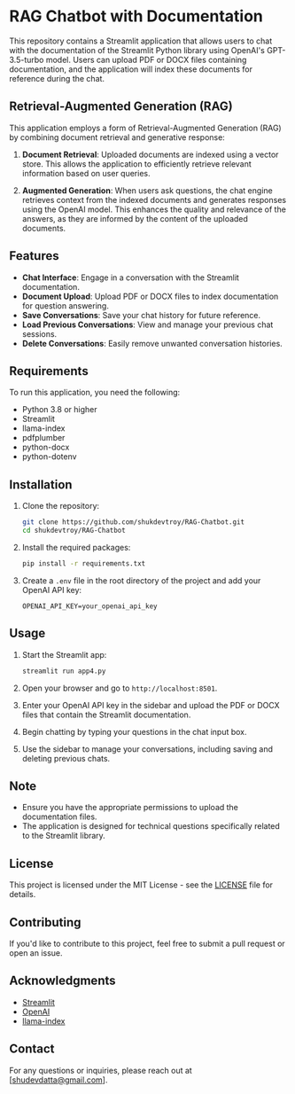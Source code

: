 # RAG Chatbot with Documentation

This repository contains a Streamlit application that allows users to chat with the documentation of the Streamlit Python library using OpenAI's GPT-3.5-turbo model. Users can upload PDF or DOCX files containing documentation, and the application will index these documents for reference during the chat.

## Retrieval-Augmented Generation (RAG)

This application employs a form of Retrieval-Augmented Generation (RAG) by combining document retrieval and generative response:

1. **Document Retrieval**: Uploaded documents are indexed using a vector store. This allows the application to efficiently retrieve relevant information based on user queries.

2. **Augmented Generation**: When users ask questions, the chat engine retrieves context from the indexed documents and generates responses using the OpenAI model. This enhances the quality and relevance of the answers, as they are informed by the content of the uploaded documents.

## Features

- **Chat Interface**: Engage in a conversation with the Streamlit documentation.
- **Document Upload**: Upload PDF or DOCX files to index documentation for question answering.
- **Save Conversations**: Save your chat history for future reference.
- **Load Previous Conversations**: View and manage your previous chat sessions.
- **Delete Conversations**: Easily remove unwanted conversation histories.

## Requirements

To run this application, you need the following:

- Python 3.8 or higher
- Streamlit
- llama-index
- pdfplumber
- python-docx
- python-dotenv

## Installation

1. Clone the repository:

   ```bash
   git clone https://github.com/shukdevtroy/RAG-Chatbot.git
   cd shukdevtroy/RAG-Chatbot
   ```

2. Install the required packages:

   ```bash
   pip install -r requirements.txt
   ```

3. Create a `.env` file in the root directory of the project and add your OpenAI API key:

   ```
   OPENAI_API_KEY=your_openai_api_key
   ```

## Usage

1. Start the Streamlit app:

   ```bash
   streamlit run app4.py
   ```

2. Open your browser and go to `http://localhost:8501`.

3. Enter your OpenAI API key in the sidebar and upload the PDF or DOCX files that contain the Streamlit documentation.

4. Begin chatting by typing your questions in the chat input box.

5. Use the sidebar to manage your conversations, including saving and deleting previous chats.

## Note

- Ensure you have the appropriate permissions to upload the documentation files.
- The application is designed for technical questions specifically related to the Streamlit library.

## License

This project is licensed under the MIT License - see the [LICENSE](LICENSE) file for details.

## Contributing

If you'd like to contribute to this project, feel free to submit a pull request or open an issue.

## Acknowledgments

- [Streamlit](https://streamlit.io/)
- [OpenAI](https://openai.com/)
- [llama-index](https://github.com/jerryjliu/llama_index)

## Contact

For any questions or inquiries, please reach out at [shudevdatta@gmail.com].
